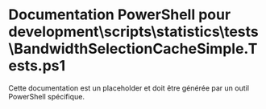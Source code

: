 # Documentation PowerShell pour development\scripts\statistics\tests\BandwidthSelectionCacheSimple.Tests.ps1

Cette documentation est un placeholder et doit être générée par un outil PowerShell spécifique.
